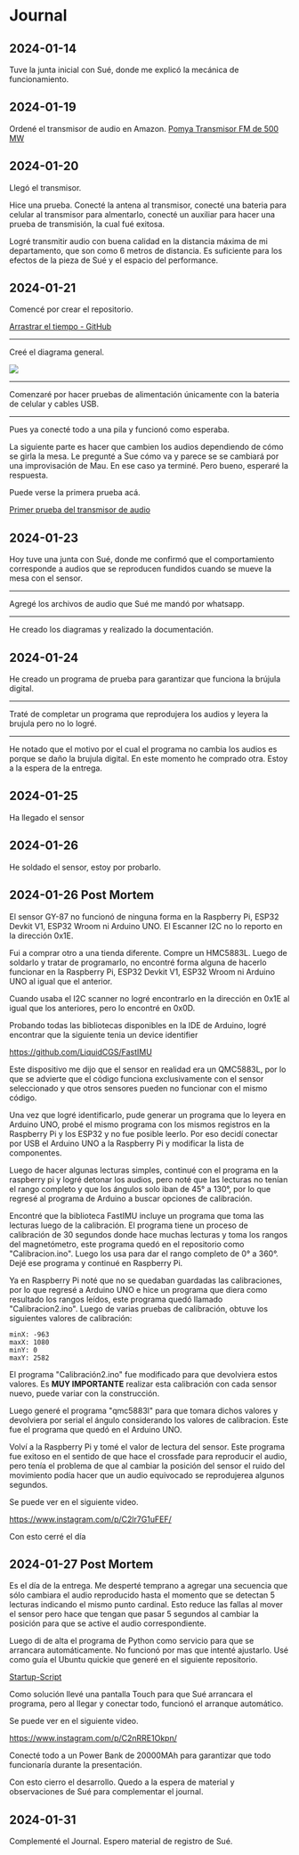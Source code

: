 # Journal

## 2024-01-14

Tuve la junta inicial con Sué, donde me explicó la mecánica de funcionamiento.

## 2024-01-19

Ordené el transmisor de audio en Amazon. [Pomya Transmisor FM de 500 MW](https://www.amazon.com.mx/dp/B0CC2SCDXH)

## 2024-01-20

Llegó el transmisor.

Hice una prueba. Conecté la antena al transmisor, conecté una bateria para celular al transmisor para almentarlo, conecté un auxiliar para hacer una prueba de transmisión, la cual fué exitosa.

Logré transmitir audio con buena calidad en la distancia máxima de mi departamento, que son como 6 metros de distancia. Es suficiente para los efectos de la pieza de Sué y el espacio del performance.

## 2024-01-21

Comencé por crear el repositorio.

[Arrastrar el tiempo - GitHub](https://github.com/hugoescalpelo/arrastrar-el-tiempo)

---
Creé el diagrama general.

![](https://github.com/hugoescalpelo/arrastrar-el-tiempo/blob/main/Im%C3%A1genes/Diagrama%20general%20Arrastrar%20el%20Tiempo.png?raw=true)

---
Comenzaré por hacer pruebas de alimentación únicamente con la bateria de celular y cables USB.

---
Pues ya conecté todo a una pila y funcionó como esperaba. 

La siguiente parte es hacer que cambien los audios dependiendo de cómo se girla la mesa. Le pregunté a Sue cómo va y parece se se cambiará por una improvisación de Mau. En ese caso ya terminé. Pero bueno, esperaré la respuesta.

Puede verse la primera prueba acá.

[Primer prueba del transmisor de audio](https://www.instagram.com/p/C2YZ9prOXzU/)

## 2024-01-23

Hoy tuve una junta con Sué, donde me confirmó que el comportamiento corresponde a audios que se reproducen fundidos cuando se mueve la mesa con el sensor.

---
Agregé los archivos de audio que Sué me mandó por whatsapp.

---
He creado los diagramas y realizado la documentación.

## 2024-01-24

He creado un programa de prueba para garantizar que funciona la brújula digital.

---
Traté de completar un programa que reprodujera los audios y leyera la brujula pero no lo logré.

---
He notado que el motivo por el cual el programa no cambia los audios es porque se daño la brujula digital. En este momento he comprado otra. Estoy a la espera de la entrega.

## 2024-01-25

Ha llegado el sensor

## 2024-01-26

He soldado el sensor, estoy por probarlo.

## 2024-01-26 Post Mortem

El sensor GY-87 no funcionó de ninguna forma en la Raspberry Pi, ESP32 Devkit V1, ESP32 Wroom ni Arduino UNO. El Escanner I2C no lo reporto en la dirección 0x1E.

Fui a comprar otro a una tienda diferente. Compre un HMC5883L. Luego de soldarlo y tratar de programarlo, no encontré forma alguna de hacerlo funcionar en la Raspberry Pi, ESP32 Devkit V1, ESP32 Wroom ni Arduino UNO al igual que el anterior.

Cuando usaba el I2C scanner no logré encontrarlo en la dirección en 0x1E al igual que los anteriores, pero lo encontré en 0x0D. 

Probando todas las bibliotecas disponibles en la IDE de Arduino, logré encontrar que la siguiente tenia un device identifier

https://github.com/LiquidCGS/FastIMU

Este dispositivo me dijo que el sensor en realidad era un QMC5883L, por lo que se advierte que el código funciona exclusivamente con el sensor seleccionado y que otros sensores pueden no funcionar con el mismo código.

Una vez que logré identificarlo, pude generar un programa que lo leyera en Arduino UNO, probé el mismo programa con los mismos registros en la Raspberry Pi y los ESP32 y no fue posible leerlo. Por eso decidí conectar por USB el Arduino UNO a la Raspberry Pi y modificar la lista de componentes.

Luego de hacer algunas lecturas simples, continué con el programa en la raspberry pi y logré detonar los audios, pero noté que las lecturas no tenían el rango completo y que los ángulos solo iban de 45° a 130°, por lo que regresé al programa de Arduino a buscar opciones de calibración.

Encontré que la biblioteca FastIMU incluye un programa que toma las lecturas luego de la calibración. El programa tiene un proceso de calibración de 30 segundos donde hace muchas lecturas y toma los rangos del magnetómetro, este programa quedó en el repositorio como "Calibracion.ino". Luego los usa para dar el rango completo de 0° a 360°. Dejé ese programa y continué en Raspberry Pi.

Ya en Raspberry Pi noté que no se quedaban guardadas las calibraciones, por lo que regresé a Arduino UNO e hice un programa que diera como resultado los rangos leídos, este programa quedó llamado "Calibracion2.ino". Luego de varias pruebas de calibración, obtuve los siguientes valores de calibración:
```
minX: -963
maxX: 1080
minY: 0
maxY: 2582
```


El programa "Calibración2.ino" fue modificado para que devolviera estos valores. Es **MUY IMPORTANTE** realizar esta calibración con cada sensor nuevo, puede variar con la construcción.

Luego generé el programa "qmc5883l" para que tomara dichos valores y devolviera por serial el ángulo considerando los valores de calibracion. Este fue el programa que quedó en el Arduino UNO.

Volví a la Raspberry Pi y tomé el valor de lectura del sensor. Este programa fue exitoso en el sentido de que hace el crossfade para reproducir el audio, pero tenía el problema de que al cambiar la posición del sensor el ruido del movimiento podía hacer que un audio equivocado se reprodujerea algunos segundos.

Se puede ver en el siguiente video.

https://www.instagram.com/p/C2lr7G1uFEF/

Con esto cerré el día

## 2024-01-27 Post Mortem

Es el día de la entrega. Me desperté temprano a agregar una secuencia que sólo cambiara el audio reproducido hasta el momento que se detectan 5 lecturas indicando el mismo punto cardinal. Esto reduce las fallas al mover el sensor pero hace que tengan que pasar 5 segundos al cambiar la posición para que se active el audio correspondiente.

Luego di de alta el programa de Python como servicio para que se arrancara automáticamente. No funcionó por mas que intenté ajustarlo. Usé como guía el Ubuntu quickie que generé en el siguiente repositorio.

[Startup-Script](https://github.com/hugoescalpelo/ubuntu-quickies/blob/main/Startup-script/startup-script.md)

Como solución llevé una pantalla Touch para que Sué arrancara el programa, pero al llegar y conectar todo, funcionó el arranque automático.

Se puede ver en el siguiente video.

https://www.instagram.com/p/C2nRRE1Okpn/

Conecté todo a un Power Bank de 20000MAh para garantizar que todo funcionaría durante la presentación.

Con esto cierro el desarrollo. Quedo a la espera de material y observaciones de Sué para complementar el journal.

## 2024-01-31

Complementé el Journal. Espero material de registro de Sué.

